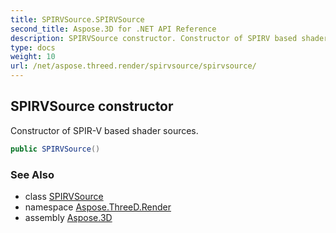```yaml
---
title: SPIRVSource.SPIRVSource
second_title: Aspose.3D for .NET API Reference
description: SPIRVSource constructor. Constructor of SPIRV based shader sources
type: docs
weight: 10
url: /net/aspose.threed.render/spirvsource/spirvsource/
---
```

## SPIRVSource constructor

Constructor of SPIR-V based shader sources.

```csharp
public SPIRVSource()
```

### See Also

* class [SPIRVSource](../)
* namespace [Aspose.ThreeD.Render](../../../aspose.threed.render/)
* assembly [Aspose.3D](../../../)


